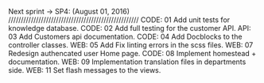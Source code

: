 Next sprint -> SP4: (August 01, 2016)
////////////////////////////////////////////////////
CODE: 01 Add unit tests for knowledge database. 
CODE: 02 Add full testing for the customer API.
API:  03 Add Customers api documentation. 
CODE: 04 Add Docblocks to the controller classes. 
WEB:  05 Add Fix linting errors in the scss files. 
WEB:  07 Redesign authencated user Home page.
CODE: 08 Implement homestead + documentation.
WEB:  09 Implementation translation files in departments side.
WEB:  11 Set flash messages to the views.